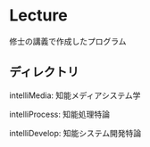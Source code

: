 # Lecture

修士の講義で作成したプログラム

## ディレクトリ

intelliMedia: 知能メディアシステム学

intelliProcess: 知能処理特論

intelliDevelop: 知能システム開発特論